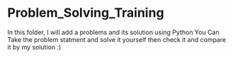 # Problem_Solving_Training

In this folder, I will add a problems and its solution using Python
You Can Take the problem statment and solve it yourself then check it and compare it by my solution :)
